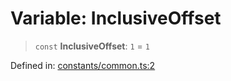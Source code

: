 # Variable: InclusiveOffset

> `const` **InclusiveOffset**: `1` = `1`

Defined in: [constants/common.ts:2](https://github.com/MohammadAObed/typescript-common/blob/8c4e86bc13fead3d3a005039320ea8bf26c35430/src/constants/common.ts#L2)
